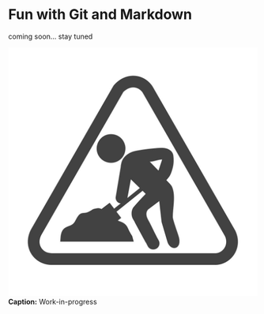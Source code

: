 # Fun with Git and Markdown

coming soon... stay tuned

![Work-in-progress](./../../../images/maintenance-work-in-progress.jpg " ")**Caption:** Work-in-progress

